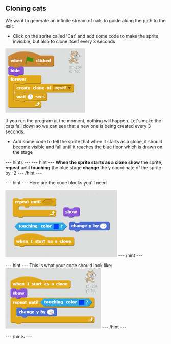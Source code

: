 ## Cloning cats

We want to generate an infinite stream of cats to guide along the path to the exit.

+ Click on the sprite called 'Cat' and add some code to make the sprite invisible, but also to clone itself every 3 seconds

![Clone a cat](images/clone-a-cat.png)

If you run the program at the moment, nothing will happen. Let's make the cats fall down so we can see that a new one is being created every 3 seconds.


+ Add some code to tell the sprite that when it starts as a clone, it should become visible and fall until it reaches the blue floor which is drawn on the stage

--- hints ---
--- hint ---
**When the sprite starts as a clone**
**show** the sprite,
**repeat** until **touching** the blue stage
**change** the y coordinate of the sprite by -2
--- /hint ---

--- hint ---
Here are the code blocks you'll need

![Drawing with the pen hint](images/falling-cat-hint.png)
--- /hint ---

--- hint ---
This is what your code should look like:
![Drawing with the pen solution](images/falling-cat-solution.png)
--- /hint ---

--- /hints ---
